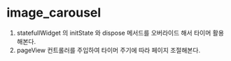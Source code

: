 # image_carousel

1. statefullWidget 의 initState 와 dispose 메서드를 오버라이드 해서 타이머 활용해본다.
2. pageView 컨트롤러를 주입하여 타이머 주기에 따라 페이지 조절해본다.

